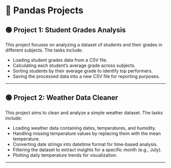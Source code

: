 # 📝 Pandas Projects

## 🟢 Project 1: Student Grades Analysis

This project focuses on analyzing a dataset of students and their grades in different subjects. The tasks include:

- Loading student grades data from a CSV file.
- Calculating each student’s average grade across subjects.
- Sorting students by their average grade to identify top performers.
- Saving the processed data into a new CSV file for reporting purposes.

---

## 🟢 Project 2: Weather Data Cleaner

This project aims to clean and analyze a simple weather dataset. The tasks include:

- Loading weather data containing dates, temperatures, and humidity.
- Handling missing temperature values by replacing them with the mean temperature.
- Converting date strings into datetime format for time-based analysis.
- Filtering the dataset to extract insights for a specific month (e.g., July).
- Plotting daily temperature trends for visualization.

---


